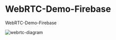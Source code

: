 # WebRTC-Demo-Firebase
WebRTC-Demo-Firebase

![webrtc-diagram](https://github.com/susnitdgp/WebRTC-Demo-Firebase/assets/12462782/02ca7264-ec3d-4269-be97-627ad82f80e7)
